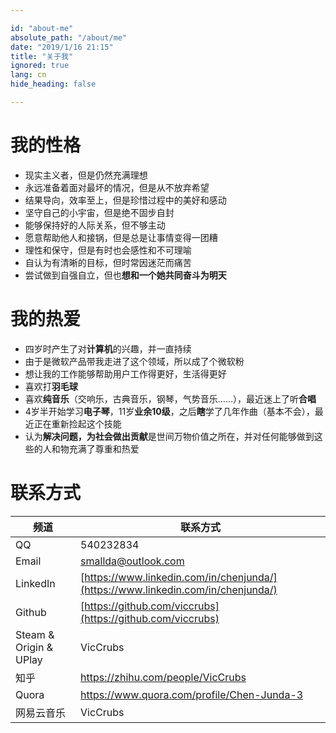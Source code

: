 ```yaml
---

id: "about-me"
absolute_path: "/about/me"
date: "2019/1/16 21:15"
title: "关于我"
ignored: true
lang: cn
hide_heading: false

---
```


# 我的性格

- 现实主义者，但是仍然充满理想
- 永远准备着面对最坏的情况，但是从不放弃希望
- 结果导向，效率至上，但是珍惜过程中的美好和感动
- 坚守自己的小宇宙，但是绝不固步自封
- 能够保持好的人际关系，但不够主动
- 愿意帮助他人和接锅，但是总是让事情变得一团糟
- 理性和保守，但是有时也会感性和不可理喻
- 自认为有清晰的目标，但时常因迷茫而痛苦
- 尝试做到自强自立，但也**想和一个她共同奋斗为明天**


# 我的热爱

- 四岁时产生了对**计算机**的兴趣，并一直持续
- 由于是微软产品带我走进了这个领域，所以成了个微软粉
- 想让我的工作能够帮助用户工作得更好，生活得更好
- 喜欢打**羽毛球**
- 喜欢**纯音乐**（交响乐，古典音乐，钢琴，气势音乐……），最近迷上了听**合唱**
- 4岁半开始学习**电子琴**，11岁**业余10级**，之后**瞎**学了几年作曲（基本不会），最近正在重新捡起这个技能
- 认为**解决问题，为社会做出贡献**是世间万物价值之所在，并对任何能够做到这些的人和物充满了尊重和热爱

# 联系方式

| 频道 | 联系方式 |
| --- | -- |
| QQ | 540232834 |
| Email | [smallda@outlook.com](mailto:smallda@outlook.com) |
| LinkedIn | [https://www.linkedin.com/in/chenjunda/](https://www.linkedin.com/in/chenjunda/) |
| Github| [https://github.com/viccrubs](https://github.com/viccrubs) |
| Steam & Origin & UPlay | VicCrubs |
| 知乎 |  https://zhihu.com/people/VicCrubs |
| Quora | https://www.quora.com/profile/Chen-Junda-3 |
| 网易云音乐 | VicCrubs |
